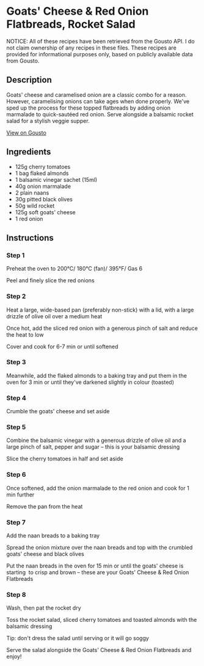 # Goats' Cheese & Red Onion Flatbreads, Rocket Salad

NOTICE: All of these recipes have been retrieved from the Gousto API. I do not claim ownership of any recipes in these files. These recipes are provided for informational purposes only, based on publicly available data from Gousto.

## Description

Goats' cheese and caramelised onion are a classic combo for a reason. However, caramelising onions can take ages when done properly. We've sped up the process for these topped flatbreads by adding onion marmalade to quick-sautéed red onion. Serve alongside a balsamic rocket salad for a stylish veggie supper.

[View on Gousto](https://www.gousto.co.uk/recipes/cookbook/goats-cheese-red-onion-flatbreads-rocket-salad)

## Ingredients

- 125g cherry tomatoes
- 1 bag flaked almonds
- 1 balsamic vinegar sachet (15ml)
- 40g onion marmalade
- 2 plain naans
- 30g pitted black olives
- 50g wild rocket
- 125g soft goats' cheese
- 1 red onion 

## Instructions


### Step 1

Preheat the oven to 200°C/ 180°C (fan)/ 395°F/ Gas 6


Peel and finely slice the red onions


### Step 2

Heat a large, wide-based pan (preferably non-stick) with a lid, with a large drizzle of olive oil over a medium heat


Once hot, add the sliced red onion with a generous pinch of salt and reduce the heat to low 


Cover and cook for 6-7 min or until softened


### Step 3

Meanwhile, add the flaked almonds to a baking tray and put them in the oven for 3 min or until they've darkened slightly in colour (toasted)


### Step 4

<span class="text-highlight">Crumble</span> the goats' cheese and set aside


### Step 5

Combine the balsamic vinegar with a generous drizzle of olive oil and a large pinch of salt, pepper and sugar – this is your balsamic dressing


Slice the cherry tomatoes in half and set aside


### Step 6

Once softened, add the onion marmalade to the red onion and cook for 1 min further


Remove the pan from the heat


### Step 7

Add the naan breads to a baking tray


Spread the onion mixture over the naan breads and top with the crumbled goats' cheese and black olives


Put the naan breads in the oven for 15 min or until the goats' cheese is starting  to crisp and brown – these are your Goats' Cheese &amp; Red Onion Flatbreads

### Step 8

Wash, then pat the rocket dry


Toss the rocket salad, sliced cherry tomatoes and toasted almonds with the balsamic dressing 


Tip: don't dress the salad until serving or it will go soggy 


Serve the salad alongside the Goats' Cheese &amp; Red Onion Flatbreads and enjoy!

